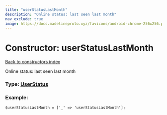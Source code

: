 ```yaml
---
title: "userStatusLastMonth"
description: "Online status: last seen last month"
nav_exclude: true
image: https://docs.madelineproto.xyz/favicons/android-chrome-256x256.png
---
```

# Constructor: userStatusLastMonth  
[Back to constructors index](/API_docs/constructors/index.html)



Online status: last seen last month




### Type: [UserStatus](/API_docs/types/UserStatus.html)


### Example:

```
$userStatusLastMonth = ['_' => 'userStatusLastMonth'];
```  
